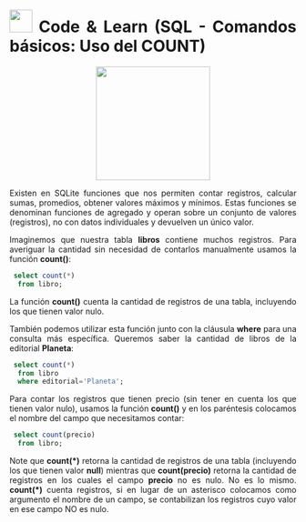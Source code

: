 <div align="justify">

# <img src=../../../../images/coding-book.png width="40"> Code & Learn (SQL - Comandos básicos: Uso del COUNT)

<div align="center">
<img src="https://www.comunidadbaratz.com/wp-content/uploads/Sabes-cuales-son-los-libros-mas-vendidos-de-2017-a-traves-de-Internet-en-Espana.jpg" width="200px"/>
</div>

Existen en SQLite funciones que nos permiten contar registros, calcular sumas, promedios, obtener valores máximos y mínimos. Estas funciones se denominan funciones de agregado y operan sobre un conjunto de valores (registros), no con datos individuales y devuelven un único valor.

Imaginemos que nuestra tabla __libros__ contiene muchos registros. Para averiguar la cantidad sin necesidad de contarlos manualmente usamos la función __count()__:

```sql
 select count(*)
  from libro;
```

La función __count()__ cuenta la cantidad de registros de una tabla, incluyendo los que tienen valor nulo.

También podemos utilizar esta función junto con la cláusula __where__ para una consulta más específica. Queremos saber la cantidad de libros de la editorial __Planeta__:

```sql
 select count(*)
  from libro
  where editorial='Planeta';
```

Para contar los registros que tienen precio (sin tener en cuenta los que tienen valor nulo), usamos la función __count()__ y en los paréntesis colocamos el nombre del campo que necesitamos contar:

```sql
 select count(precio)
  from libro;
```

Note que __count(*)__ retorna la cantidad de registros de una tabla (incluyendo los que tienen valor __null__) mientras que __count(precio)__ retorna la cantidad de registros en los cuales el campo __precio__ no es nulo. No es lo mismo. __count(*)__ cuenta registros, si en lugar de un asterisco colocamos como argumento el nombre de un campo, se contabilizan los registros cuyo valor en ese campo NO es nulo.

</div>